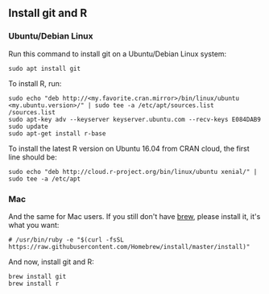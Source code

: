 ## Install git and R

### Ubuntu/Debian Linux

Run this command to install git on a Ubuntu/Debian Linux system:
```
sudo apt install git
```

To install R, run:
```
sudo echo "deb http://<my.favorite.cran.mirror>/bin/linux/ubuntu <my.ubuntu.version>/" | sudo tee -a /etc/apt/sources.list
/sources.list
sudo apt-key adv --keyserver keyserver.ubuntu.com --recv-keys E084DAB9
sudo update
sudo apt-get install r-base
```

To install the latest R version on Ubuntu 16.04 from CRAN cloud, the first line should be:
```
sudo echo "deb http://cloud.r-project.org/bin/linux/ubuntu xenial/" | sudo tee -a /etc/apt
```
### Mac

And the same for Mac users. If you still don't have [brew](https://brew.sh/), please install it, it's what you want:
```
# /usr/bin/ruby -e "$(curl -fsSL https://raw.githubusercontent.com/Homebrew/install/master/install)"
```
And now, install git and R: 
```
brew install git
brew install r
```
